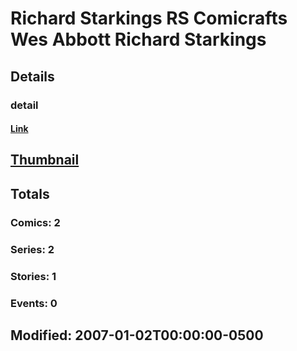 # Richard Starkings  RS  Comicrafts Wes Abbott Richard Starkings 
## Details
### detail
#### [Link](http://marvel.com/comics/creators/11373/richard_starkings_rs_comicrafts_wes_abbott_richard_starkings?utm_campaign=apiRef&utm_source=225578a89fc76f3d20fbffda5d17a88d)
## [Thumbnail](http://i.annihil.us/u/prod/marvel/i/mg/b/40/image_not_available.jpg)
## Totals
### Comics: 2
### Series: 2
### Stories: 1
### Events: 0
## Modified: 2007-01-02T00:00:00-0500